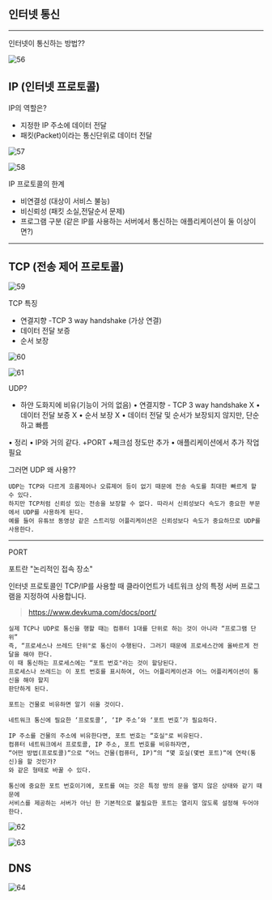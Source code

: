 ## 인터넷 통신
___

인터넷이 통신하는 방법??

![56](https://user-images.githubusercontent.com/113106136/221401201-5c0692b1-974d-41f1-8edf-122de04f6785.png)

## IP (인터넷 프로토콜)
IP의 역할은?

- 지정한 IP 주소에 데이터 전달
- 패킷(Packet)이라는 통신단위로 데이터 전달

![57](https://user-images.githubusercontent.com/113106136/221401274-01c5b374-c04a-4c45-9510-7cd11bb60c5f.png)

![58](https://user-images.githubusercontent.com/113106136/221401288-20b7251c-019d-4d46-acde-5062f7abbae6.png)


IP 프로토콜의 한계

- 비연결성 (대상이 서비스 불능)
- 비신뢰성 (패킷 소실,전달순서 문제)
- 프로그램 구분 (같은 IP를 사용하는 서버에서 통신하는 애플리케이션이 둘 이상이면?)

___

## TCP (전송 제어 프로토콜)

![59](https://user-images.githubusercontent.com/113106136/221401396-42723b50-ba8f-4116-8201-0a33872875a1.png)

TCP 특징

- 연결지향 -TCP 3 way handshake (가상 연결)
- 데이터 전달 보증
- 순서 보장

![60](https://user-images.githubusercontent.com/113106136/221401442-3a03ebca-ee20-4c61-a2cb-51c21bec7e00.png)

![61](https://user-images.githubusercontent.com/113106136/221401475-76a874d2-9e90-4ea3-bc6a-e07716c18cfe.png)

UDP?
- 하얀 도화지에 비유(기능이 거의 없음)
• 연결지향 - TCP 3 way handshake X
• 데이터 전달 보증 X
• 순서 보장 X
• 데이터 전달 및 순서가 보장되지 않지만, 단순하고 빠름

• 정리
• IP와 거의 같다. +PORT +체크섬 정도만 추가
• 애플리케이션에서 추가 작업 필요

그러면 UDP 왜 사용??
```
UDP는 TCP와 다르게 흐름제어나 오류제어 등이 없기 때문에 전송 속도를 최대한 빠르게 할 수 있다.
하지만 TCP처럼 신뢰성 있는 전송을 보장할 수 없다. 따라서 신뢰성보다 속도가 중요한 부문에서 UDP를 사용하게 된다. 
예를 들어 유튜브 동영상 같은 스트리밍 어플리케이션은 신뢰성보다 속도가 중요하므로 UDP를 사용한다.
```
___
PORT

포트란 "논리적인 접속 장소"

인터넷 프로토콜인 TCP/IP를 사용할 때 클라이언트가
네트워크 상의 특정 서버 프로그램을 지정하여 사용합니다.

> https://www.devkuma.com/docs/port/

```
실제 TCP나 UDP로 통신을 행할 때는 컴퓨터 1대를 단위로 하는 것이 아니라 “프로그램 단위” 
즉, “프로세스나 쓰레드 단위"로 통신이 수행된다. 그러기 때문에 프로세스간에 올바르게 전달을 해야 한다.
이 때 통신하는 프로세스에는 “포트 번호"라는 것이 할당된다.
프로세스나 쓰레드는 이 포트 번호를 표시하여, 어느 어플리케이션과 어느 어플리케이션이 통신을 해야 할지
판단하게 된다.
```

```
포트는 건물로 비유하면 알기 쉬울 것이다.

네트워크 통신에 필요한 ‘프로토콜’, ‘IP 주소’와 ‘포트 번호’가 필요하다.

IP 주소를 건물의 주소에 비유한다면, 포트 번호는 “호실"로 비유된다.
컴퓨터 네트워크에서 프로토콜, IP 주소, 포트 번호를 비유하자면,
“어떤 방법(프로토콜)“으로 “어느 건물(컴퓨터, IP)“의 “몇 호실(몇번 포트)“에 연락(통신)을 할 것인가?
와 같은 형태로 바꿀 수 있다.

통신에 중요한 포트 번호이기에, 포트를 여는 것은 특정 방의 문을 열지 않은 상태와 같기 때문에 
서비스를 제공하는 서버가 아닌 한 기본적으로 불필요한 포트는 열리지 않도록 설정해 두어야 한다.
```

![62](https://user-images.githubusercontent.com/113106136/221402208-7da37b8c-1063-4442-a26c-2e33ad09983a.png)

![63](https://user-images.githubusercontent.com/113106136/221402233-783deedd-d4c5-4190-ac00-cbe1a9ea9584.png)

## DNS

![64](https://user-images.githubusercontent.com/113106136/221402286-65aee24e-2a88-4b09-93fe-07d5d3ac5d24.png)
